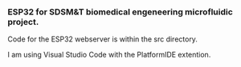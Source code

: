 ### ESP32 for SDSM&T biomedical engeneering microfluidic project.
Code for the ESP32 webserver is within the src directory.

I am using Visual Studio Code with the PlatformIDE extention.
